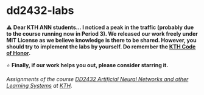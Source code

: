 # dd2432-labs
⚠️ **Dear KTH ANN students... I noticed a peak in the traffic (probably due to the course running now in Period 3). We released our work freely under MIT License as we believe knowledge is there to be shared. However, you should try to implement the labs by yourself. Do remember the [KTH Code of Honor](https://www.kth.se/en/csc/utbildning/hederskodex/inledning-1.17237).**

⭐️ **Finally, if our work helps you out, please consider starring it.** 


*Assignments of the course [DD2432 Artificial Neural Networks and other Learning Systems](http://www.kth.se/student/kurser/kurs/DD2432?l=en) at [KTH](www.kth.se).*
